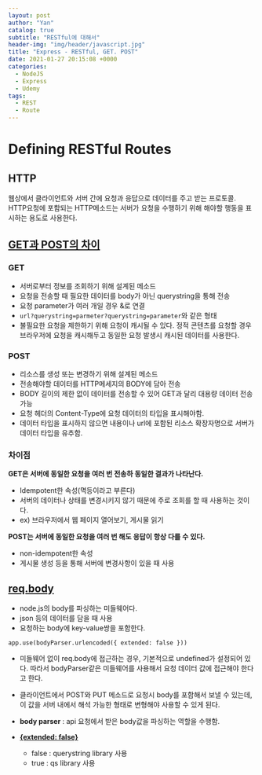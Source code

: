 ```yaml
---
layout: post
author: "Yan"
catalog: true
subtitle: "RESTful에 대해서"
header-img: "img/header/javascript.jpg"
title: "Express - RESTful, GET. POST"
date: 2021-01-27 20:15:08 +0000
categories:
  - NodeJS
  - Express
  - Udemy
tags:
  - REST
  - Route
---
```


# Defining RESTful Routes

## HTTP

웹상에서 클라이언트와 서버 간에 요청과 응답으로 데이터를 주고 받는 프로토콜. HTTP요청에 포함되는 HTTP메소드는 서버가 요청을 수행하기 위해 해야할 행동을 표시하는 용도로 사용한다.

## [GET과 POST의 차이](https://hongsii.github.io/2017/08/02/what-is-the-difference-get-and-post/)

### GET

- 서버로부터 정보를 조회하기 위해 설계된 메소드
- 요청을 전송할 때 필요한 데이터를 body가 아닌 querystring을 통해 전송
- 요청 parameter가 여러 개일 경우 &로 연결
- `url?querystring=parmeter?querystring=parameter`와 같은 형태
- 불필요한 요청을 제한하기 위해 요청이 캐시될 수 있다. 정적 콘텐츠를 요청할 경우 브라우저에 요청을 캐시해두고 동일한 요청 발생시 캐시된 데이터를 사용한다.

### POST

- 리소스를 생성 또는 변경하기 위해 설계된 메소드
- 전송해야할 데이터를 HTTP메세지의 BODY에 담아 전송
- BODY 길이의 제한 없이 데이터를 전송할 수 있어 GET과 달리 대용량 데이터 전송 가능
- 요청 헤더의 Content-Type에 요청 데이터의 타입을 표시해야함.
- 데이터 타입을 표시하지 않으면 내용이나 url에 포함된 리소스 확장자명으로 서버가 데이터 타입을 유추함.

### 차이점

**GET은 서버에 동일한 요청을 여러 번 전송하 동일한 결과가 나타난다.**

- Idempotent한 속성(멱등이라고 부른다)
- 서버의 데이터나 상태를 변경시키지 않기 때문에 주로 조회를 할 때 사용하는 것이다.
- ex) 브라우저에서 웹 페이지 열어보기, 게시물 읽기

**POST는 서버에 동일한 요청을 여러 번 해도 응답이 항상 다를 수 있다.**

- non-idempotent한 속성
- 게시물 생성 등을 통해 서버에 변경사항이 있을 때 사용

## [req.body](https://velog.io/@yejinh/express-%EB%AF%B8%EB%93%A4%EC%9B%A8%EC%96%B4-bodyParser-%EB%AA%A8%EB%93%88)

- node.js의 body를 파싱하는 미들웨어다.
- json 등의 데이터를 담을 때 사용
- 요청하는 body에 key-value쌍을 포함한다.

`app.use(bodyParser.urlencoded({ extended: false }))`

- 미들웨어 없이 req.body에 접근하는 경우, 기본적으로 undefined가 설정되어 있다. 따라서 bodyParser같은 미들웨어를 사용해서 요청 데이터 값에 접근해야 한다고 한다.

- 클라이언트에서 POST와 PUT 메소드로 요청시 body를 포함해서 보낼 수 있는데, 이 값을 서버 내에서 해석 가능한 형태로 변형해야 사용할 수 있게 된다.

- **body parser** : api 요청에서 받은 body값을 파싱하는 역할을 수행함.

- [**{extended: false}**](https://stackoverflow.com/questions/29960764/what-does-extended-mean-in-express-4-0/45690436)
  - false : querystring library 사용
  - true : qs library 사용
